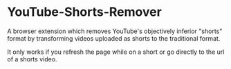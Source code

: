 # YouTube-Shorts-Remover
A browser extension which removes YouTube's objectively inferior "shorts" format by transforming videos uploaded as shorts to the traditional format.

It only works if you refresh the page while on a short or go directly to the url of a shorts video.
